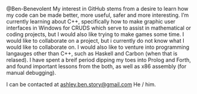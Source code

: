 @Ben-Benevolent
My interest in GitHub stems from a desire to learn how my code can be made better, more useful, safer and more interesting.
I’m currently learning about C++, specifically how to make graphic user interfaces in Windows for CRUDS which serve to assist in mathematical or coding 
projects, but I would also like trying to make games some time.
I would like to collaborate on a project, but i currently do not know what I would like to collaborate on. I would also like to venture into programming
langauges other than C++, such as Haskell and Carbon (when that is relased). I have spent a breif period dipping my toes into Prolog and Forth, and found
important lessons from the both, as well as x86 assembly (for manual debugging).

I can be contacted at ashley.ben.story@gmail.com
He / him.


<!---
Ben-Benevolent/Ben-Benevolent is a ✨ special ✨ repository because its `README.md` (this file) appears on your GitHub profile.
You can click the Preview link to take a look at your changes.
--->
